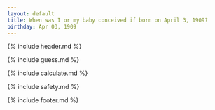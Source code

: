 ```yaml
---
layout: default
title: When was I or my baby conceived if born on April 3, 1909?
birthday: Apr 03, 1909
---
```


{% include header.md %}

{% include guess.md %}

{% include calculate.md %}

{% include safety.md %}

{% include footer.md %}



